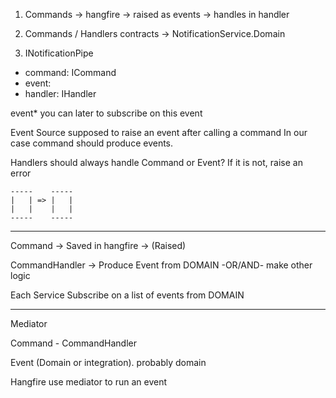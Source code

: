 
1. Commands -> hangfire -> raised as events -> handles in handler

1. Commands / Handlers contracts -> NotificationService.Domain

1. INotificationPipe
- command: ICommand
- event: 
- handler: IHandler

event* you can later to subscribe on this event

Event Source supposed to raise an event after calling a command
In our case command should produce events.

Handlers should always handle Command or Event?
If it is not, raise an error

```
-----    -----
|   | => |   |
|   |    |   |
-----    -----
```


---



Command -> Saved in hangfire -> (Raised)

CommandHandler -> Produce Event from DOMAIN -OR/AND- make other logic

Each Service Subscribe on a list of events from DOMAIN


---
Mediator 

Command - CommandHandler

Event (Domain or integration). probably domain

Hangfire use mediator to run an event